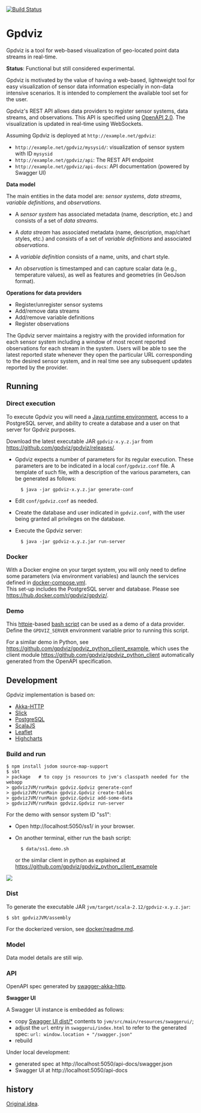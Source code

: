 [![Build Status](https://travis-ci.org/gpdviz/gpdviz.svg?branch=master)](https://travis-ci.org/gpdviz/gpdviz)

# Gpdviz

Gpdviz is a tool for web-based visualization of geo-located point data streams in real-time.

**Status**: Functional but still considered experimental.

Gpdviz is motivated by the value of having a web-based, lightweight tool for easy
visualization of sensor data information especially in non-data intensive scenarios.
It is intended to complement the available tool set for the user.

Gpdviz's REST API allows data providers to register sensor systems,
data streams, and observations.
This API is specified using [OpenAPI 2.0](https://github.com/OAI/OpenAPI-Specification/blob/master/versions/2.0.md).
The visualization is updated in real-time using WebSockets.

Assuming Gpdviz is deployed at `http://example.net/gpdviz`:
- `http://example.net/gpdviz/mysysid/`: visualization of sensor system with ID `mysysid` 
- `http://example.net/gpdviz/api`:      The REST API endpoint
- `http://example.net/gpdviz/api-docs`: API documentation (powered by Swagger UI)

**Data model**

The main entities in the data model are:
_sensor systems_, _data streams_, _variable definitions_, and _observations_.

- A _sensor system_ has associated metadata (name, description, etc.) 
  and consists of a set of _data streams_.

- A _data stream_ has associated metadata (name, description, map/chart styles, etc.) 
  and consists of a set of _variable definitions_ and associated _observations_.

- A _variable definition_ consists of a name, units, and chart style. 

- An _observation_ is timestamped and can capture scalar data (e.g., temperature values),
  as well as features and geometries (in GeoJson format).
 
**Operations for data providers**

- Register/unregister sensor systems
- Add/remove data streams
- Add/remove variable definitions
- Register observations

The Gpdviz server maintains a registry with the provided information for each sensor system
including a window of most recent reported observations for each stream in the system.
Users will be able to see the latest reported state whenever they open the particular
URL corresponding to the desired sensor system, and in real time see any subsequent
updates reported by the provider.


## Running

### Direct execution

To execute Gpdviz you will need a [Java runtime environment](https://www.java.com/),
access to a PostgreSQL server, and ability to create a database and a user on that
server for Gpdviz purposes.

Download the latest executable JAR `gpdviz-x.y.z.jar` from https://github.com/gpdviz/gpdviz/releases/.

- Gpdviz expects a number of parameters for its regular execution. These parameters are to be
  indicated in a local `conf/gpdviz.conf` file. A template of such file, with
  a description of the various parameters, can be generated as follows:

        $ java -jar gpdviz-x.y.z.jar generate-conf

- Edit `conf/gpdviz.conf` as needed.

- Create the database and user indicated in `gpdviz.conf`, with the user being granted
  all privileges on the database.

- Execute the Gpdviz server: 

        $ java -jar gpdviz-x.y.z.jar run-server


### Docker

With a Docker engine on your target system, you will only need to define some 
parameters (via environment variables) and launch the services defined in 
[docker-compose.yml](https://github.com/gpdviz/gpdviz/blob/master/docker-compose.yml).  
This set-up includes the PostgreSQL server and database. 
Please see https://hub.docker.com/r/gpdviz/gpdviz/.

### Demo

This [httpie](https://httpie.org/)-based 
[bash script](https://github.com/gpdviz/gpdviz/blob/master/data/ss1.demo.sh)
can be used as a demo of a data provider. Define the `GPDVIZ_SERVER` environment
variable prior to running this script.

For a similar demo in Python, see https://github.com/gpdviz/gpdviz_python_client_example,
which uses the client module https://github.com/gpdviz/gpdviz_python_client
automatically generated from the OpenAPI specification.

## Development

Gpdviz implementation is based on:

- [Akka-HTTP](http://doc.akka.io/docs/akka-http/current/scala/http/)
- [Slick](https://github.com/slick/slick)
- [PostgreSQL](https://github.com/postgres/postgres)
- [ScalaJS](https://www.scala-js.org/)
- [Leaflet](http://leafletjs.com/)
- [Highcharts](http://www.highcharts.com/)


### Build and run

    $ npm install jsdom source-map-support
	$ sbt
	> package   # to copy js resources to jvm's classpath needed for the webapp
	> gpdvizJVM/runMain gpdviz.Gpdviz generate-conf
	> gpdvizJVM/runMain gpdviz.Gpdviz create-tables
	> gpdvizJVM/runMain gpdviz.Gpdviz add-some-data
	> gpdvizJVM/runMain gpdviz.Gpdviz run-server

For the demo with sensor system ID "ss1":
 
- Open http://localhost:5050/ss1/ in your browser.
- On another terminal, either run the bash script:

	    $ data/ss1.demo.sh
	
    or the similar client in python as explained at 
    https://github.com/gpdviz/gpdviz_python_client_example


![](https://github.com/gpdviz/gpdviz/blob/master/static/gpdviz2.gif)


### Dist

To generate the executable JAR `jvm/target/scala-2.12/gpdviz-x.y.z.jar`:

	$ sbt gpdvizJVM/assembly

For the dockerized version, see [docker/readme.md](docker/readme.md).

### Model

Data model details are still wip.

### API

OpenAPI spec generated by [swagger-akka-http](https://github.com/swagger-akka-http/swagger-akka-http).
 
**Swagger UI**

A Swagger UI instance is embedded as follows:

- copy [Swagger UI dist/*](https://github.com/swagger-api/swagger-ui/tree/master/dist) 
  contents to `jvm/src/main/resources/swaggerui/`;
- adjust the `url` entry in `swaggerui/index.html` to refer to the generated spec:
  `url: window.location + "/swagger.json"`
- rebuild

Under local development:
- generated spec at http://localhost:5050/api-docs/swagger.json
- Swagger UI at http://localhost:5050/api-docs



## history

[Original idea](https://github.com/carueda/gpdviz0).

